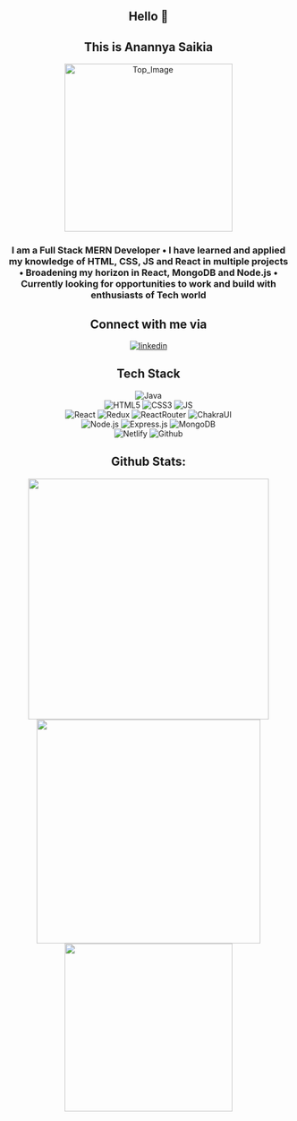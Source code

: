 

<!--
**anannyaSaikia/anannyaSaikia** is a ✨ _special_ ✨ repository because its `README.md` (this file) appears on your GitHub profile.

Here are some ideas to get you started:

- 🔭 I’m currently working on ...
- 🌱 I’m currently learning ...
- 👯 I’m looking to collaborate on ...
- 🤔 I’m looking for help with ...
- 💬 Ask me about ...
- 📫 How to reach me: ...
- 😄 Pronouns: ...
- ⚡ Fun fact: ...
-->
<div align="center">
        <h2 >Hello 👋 </h2>
        <h2 >This is Anannya Saikia</h2>
        <img class="top_image"
            src="https://cdn.dribbble.com/users/4055494/screenshots/15215756/media/d2b66c4ca0192aa26d103448b3d1518b.gif"
            alt="Top_Image"
            style="margin: auto;
            display: flex;
            justify-content: center;
            width: 300px;">
        <h3 >I am a Full Stack MERN Developer • I have learned and applied my knowledge of HTML, CSS, JS and React in
            multiple projects • Broadening my horizon in React, MongoDB and Node.js • Currently looking for
            opportunities to work and build with enthusiasts of Tech world </h3>
        <div>
                <div>
            <h2>Connect with me via</h2>
            <a href="https://www.linkedin.com/in/anannya-saikia-521363239"><img
                    src="https://img.shields.io/badge/LinkedIn-0077B5?style=for-the-badge&logo=linkedin&logoColor=white"
                    alt="linkedin"></a>
        </div>
        <div>
            <h2>Tech Stack</h2>
            <img src="https://img.shields.io/badge/java-%23ED8B00.svg?style=for-the-badge&logo=openjdk&logoColor=white"
                alt="Java"><br />
            <img src="https://img.shields.io/badge/html5-%23E34F26.svg?style=for-the-badge&logo=html5&logoColor=white"
                alt="HTML5">
            <img src="https://img.shields.io/badge/css3-%231572B6.svg?style=for-the-badge&logo=css3&logoColor=white"
                alt="CSS3">
            <img src="https://img.shields.io/badge/javascript-%23323330.svg?style=for-the-badge&logo=javascript&logoColor=%23F7DF1E"
                alt="JS"><br />
            <img src="https://img.shields.io/badge/react-%2320232a.svg?style=for-the-badge&logo=react&logoColor=%2361DAFB"
                alt="React">
            <img src="https://img.shields.io/badge/redux-%23593d88.svg?style=for-the-badge&logo=redux&logoColor=white"
                alt="Redux">
            <img src="https://img.shields.io/badge/React_Router-CA4245?style=for-the-badge&logo=react-router&logoColor=white"
                alt="ReactRouter">
            <img src="https://img.shields.io/badge/chakra-%234ED1C5.svg?style=for-the-badge&logo=chakraui&logoColor=white"
                alt="ChakraUI"><br />
            <img src="https://img.shields.io/badge/node.js-6DA55F?style=for-the-badge&logo=node.js&logoColor=white"
                alt="Node.js">
            <img src="https://img.shields.io/badge/express.js-%23404d59.svg?style=for-the-badge&logo=express&logoColor=%2361DAFB"
                alt="Express.js">
            <img src="https://img.shields.io/badge/MongoDB-%234ea94b.svg?style=for-the-badge&logo=mongodb&logoColor=white"
                alt="MongoDB"><br />
            <img src="https://img.shields.io/badge/netlify-%23000000.svg?style=for-the-badge&logo=netlify&logoColor=#00C7B7"
                alt="Netlify">
            <img src="https://img.shields.io/badge/github-%23121011.svg?style=for-the-badge&logo=github&logoColor=white"
                alt="Github">
        </div>
            <h2>Github Stats:</h2>
            <div >
                <img style="width : 430px;" src="https://github-readme-streak-stats.herokuapp.com?user=anannyaSaikia&theme=sunset-gradient"
                    alt="">
                <img style="width : 400px;" src="https://github-readme-stats.vercel.app/api?username=anannyaSaikia&show_icons=true&theme=synthwave"
                    alt="">
            </div>
            <div>
                <img style="width : 300px;" src="https://github-readme-stats.vercel.app/api/top-langs/?username=anannyaSaikia&layout=compact"
                    alt="">
            </div>
        </div>
    </div>
